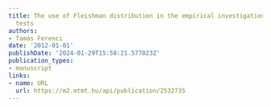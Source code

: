 ```yaml
---
title: The use of Fleishman distribution in the empirical investigation of statistical
  tests
authors:
- Tamás Ferenci
date: '2012-01-01'
publishDate: '2024-01-29T15:58:21.577023Z'
publication_types:
- manuscript
links:
- name: URL
  url: https://m2.mtmt.hu/api/publication/2532735
---
```

